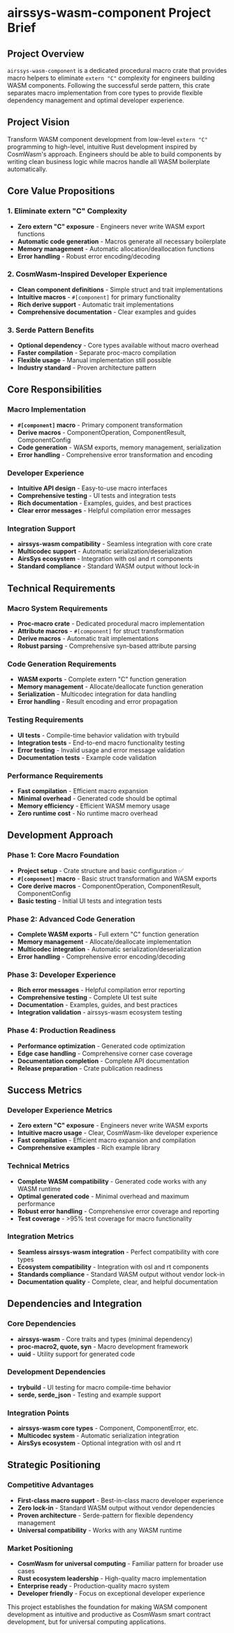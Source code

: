 # airssys-wasm-component Project Brief

## Project Overview
`airssys-wasm-component` is a dedicated procedural macro crate that provides macro helpers to eliminate `extern "C"` complexity for engineers building WASM components. Following the successful serde pattern, this crate separates macro implementation from core types to provide flexible dependency management and optimal developer experience.

## Project Vision
Transform WASM component development from low-level `extern "C"` programming to high-level, intuitive Rust development inspired by CosmWasm's approach. Engineers should be able to build components by writing clean business logic while macros handle all WASM boilerplate automatically.

## Core Value Propositions

### 1. Eliminate extern "C" Complexity
- **Zero extern "C" exposure** - Engineers never write WASM export functions
- **Automatic code generation** - Macros generate all necessary boilerplate
- **Memory management** - Automatic allocation/deallocation functions
- **Error handling** - Robust error encoding/decoding

### 2. CosmWasm-Inspired Developer Experience
- **Clean component definitions** - Simple struct and trait implementations
- **Intuitive macros** - `#[component]` for primary functionality
- **Rich derive support** - Automatic trait implementations
- **Comprehensive documentation** - Clear examples and guides

### 3. Serde Pattern Benefits
- **Optional dependency** - Core types available without macro overhead
- **Faster compilation** - Separate proc-macro compilation
- **Flexible usage** - Manual implementation still possible
- **Industry standard** - Proven architecture pattern

## Core Responsibilities

### Macro Implementation
- **`#[component]` macro** - Primary component transformation
- **Derive macros** - ComponentOperation, ComponentResult, ComponentConfig
- **Code generation** - WASM exports, memory management, serialization
- **Error handling** - Comprehensive error transformation and encoding

### Developer Experience
- **Intuitive API design** - Easy-to-use macro interfaces
- **Comprehensive testing** - UI tests and integration tests
- **Rich documentation** - Examples, guides, and best practices
- **Clear error messages** - Helpful compilation error messages

### Integration Support
- **airssys-wasm compatibility** - Seamless integration with core crate
- **Multicodec support** - Automatic serialization/deserialization
- **AirsSys ecosystem** - Integration with osl and rt components
- **Standard compliance** - Standard WASM output without lock-in

## Technical Requirements

### Macro System Requirements
- **Proc-macro crate** - Dedicated procedural macro implementation
- **Attribute macros** - `#[component]` for struct transformation
- **Derive macros** - Automatic trait implementations
- **Robust parsing** - Comprehensive syn-based attribute parsing

### Code Generation Requirements
- **WASM exports** - Complete extern "C" function generation
- **Memory management** - Allocate/deallocate function generation
- **Serialization** - Multicodec integration for data handling
- **Error handling** - Result encoding and error propagation

### Testing Requirements
- **UI tests** - Compile-time behavior validation with trybuild
- **Integration tests** - End-to-end macro functionality testing
- **Error testing** - Invalid usage and error message validation
- **Documentation tests** - Example code validation

### Performance Requirements
- **Fast compilation** - Efficient macro expansion
- **Minimal overhead** - Generated code should be optimal
- **Memory efficiency** - Efficient WASM memory usage
- **Zero runtime cost** - No runtime macro overhead

## Development Approach

### Phase 1: Core Macro Foundation
- **Project setup** - Crate structure and basic configuration ✅
- **`#[component]` macro** - Basic struct transformation and WASM exports
- **Core derive macros** - ComponentOperation, ComponentResult, ComponentConfig
- **Basic testing** - Initial UI tests and integration tests

### Phase 2: Advanced Code Generation
- **Complete WASM exports** - Full extern "C" function generation
- **Memory management** - Allocate/deallocate implementation
- **Multicodec integration** - Automatic serialization/deserialization
- **Error handling** - Comprehensive error encoding/decoding

### Phase 3: Developer Experience
- **Rich error messages** - Helpful compilation error reporting
- **Comprehensive testing** - Complete UI test suite
- **Documentation** - Examples, guides, and best practices
- **Integration validation** - airssys-wasm ecosystem testing

### Phase 4: Production Readiness
- **Performance optimization** - Generated code optimization
- **Edge case handling** - Comprehensive corner case coverage
- **Documentation completion** - Complete API documentation
- **Release preparation** - Crate publication readiness

## Success Metrics

### Developer Experience Metrics
- **Zero extern "C" exposure** - Engineers never write WASM exports
- **Intuitive macro usage** - Clear, CosmWasm-like developer experience
- **Fast compilation** - Efficient macro expansion and compilation
- **Comprehensive examples** - Rich example library

### Technical Metrics
- **Complete WASM compatibility** - Generated code works with any WASM runtime
- **Optimal generated code** - Minimal overhead and maximum performance
- **Robust error handling** - Comprehensive error coverage and reporting
- **Test coverage** - >95% test coverage for macro functionality

### Integration Metrics
- **Seamless airssys-wasm integration** - Perfect compatibility with core types
- **Ecosystem compatibility** - Integration with osl and rt components
- **Standards compliance** - Standard WASM output without vendor lock-in
- **Documentation quality** - Complete, clear, and helpful documentation

## Dependencies and Integration

### Core Dependencies
- **airssys-wasm** - Core traits and types (minimal dependency)
- **proc-macro2, quote, syn** - Macro development framework
- **uuid** - Utility support for generated code

### Development Dependencies
- **trybuild** - UI testing for macro compile-time behavior
- **serde, serde_json** - Testing and example support

### Integration Points
- **airssys-wasm core types** - Component, ComponentError, etc.
- **Multicodec system** - Automatic serialization integration
- **AirsSys ecosystem** - Optional integration with osl and rt

## Strategic Positioning

### Competitive Advantages
- **First-class macro support** - Best-in-class macro developer experience
- **Zero lock-in** - Standard WASM output without vendor dependencies
- **Proven architecture** - Serde-pattern for flexible dependency management
- **Universal compatibility** - Works with any WASM runtime

### Market Positioning
- **CosmWasm for universal computing** - Familiar pattern for broader use cases
- **Rust ecosystem leadership** - High-quality macro implementation
- **Enterprise ready** - Production-quality macro system
- **Developer friendly** - Focus on exceptional developer experience

This project establishes the foundation for making WASM component development as intuitive and productive as CosmWasm smart contract development, but for universal computing applications.